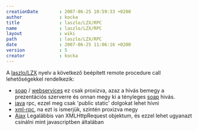 ```yaml
---
creationDate        : 2007-06-25 10:59:33 +0200 
author              : kocka 
title               : laszlo/LZX/RPC 
name                : laszlo/LZX/RPC 
layout              : wiki 
path                : laszlo/LZX/RPC 
date                : 2007-06-25 11:06:16 +0200 
version             : 5 
creator             : kocka 
---
```

A [laszlo/LZX](../../laszlo/LZX.html) nyelv a következő beépített remote procedure call lehetőségekkel rendelkezik:

*   [soap](../../SOAP.html) / [webservices](../../WebServices.html) ez csak proxizva, azaz a hivás bemegy a prezentációs szerverre és onnan megy ki a tényleges [soap](../../SOAP.html) hivás.
*   [java](../../java.html) rpc, ezzel meg csak 'public static' dolgokat lehet hívni
*   [xml-rpc](../../xml-rpc.html), na ezt is ismerjük, szintén proxizva megy
*   [Ajax](../../ajax.html) Legalábbis van XMLHttpRequest objektum, és ezzel lehet ugyanazt csinálni mint javascriptben általában


